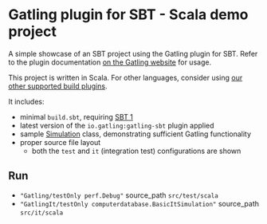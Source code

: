 Gatling plugin for SBT - Scala demo project
===========================================

A simple showcase of an SBT project using the Gatling plugin for SBT. Refer to the plugin documentation
[on the Gatling website](https://gatling.io/docs/current/extensions/sbt_plugin/) for usage.

This project is written in Scala. For other languages, consider using
[our other supported build plugins](https://gatling.io/docs/gatling/reference/current/extensions/).

It includes:

* minimal `build.sbt`, requiring [SBT 1](https://www.scala-sbt.org/download.html)
* latest version of the `io.gatling:gatling-sbt` plugin applied
* sample [Simulation](https://gatling.io/docs/gatling/reference/current/general/concepts/#simulation) class,
  demonstrating sufficient Gatling functionality
* proper source file layout
  * both the `test` and `it` (integration test) configurations are shown


## Run
- `"Gatling/testOnly perf.Debug"` source_path `src/test/scala`
- `"GatlingIt/testOnly computerdatabase.BasicItSimulation"` source_path `src/it/scala`